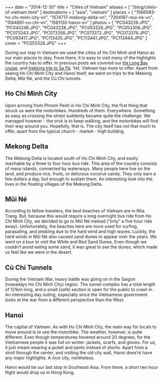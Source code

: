+++
date    = "2014-12-30"
title   = "Cities of Vietnam"
aliases = [ "/blog/cities-of-vietnam.html" ]
destinations = [ "asia", "vietnam" ]
places  = [
  "1566083-ho-chi-minh-city-vn", "1574717-mekong-delta-vn", "7304197-mui-ne-vn",
  "1584661-cu-chi-vn", "1581130-hanoi-vn"
]
photos = [
  "PC043226.JPG", "PC043246.JPG", "PC043238.JPG", "PC053326.JPG", "PC053306.JPG",
  "PC073343.JPG", "PC073358.JPG", "PC073372.JPG", "PC073376.JPG", "PC093417.JPG",
  "PC113435.JPG", "PC113441.JPG", "PC113444.JPG"
]
cover = "PC053326.JPG"
+++

During our stay in Vietnam we used the cities of Ho Chi Minh and Hanoi as our main places to stay. From there, it is easy to visit many of the highlights the country has to offer. In previous posts we covered our [Hạ Long Bay cruise](/two-day-cruise-in-ha-long-bay), and [trekking trip to Sa Pá](/trekking-through-sapas-hmong-valley). Yet, Vietnam has more to offer. Apart from seeing Ho Chi Minh City and Hanoi itself, we went on trips to the Mekong Delta, Mũi Né, and the Củ Chi tunnels.
<!--more-->
## Ho Chi Minh City
Upon arriving from Phnom Penh in Ho Chi Minh City, the first thing that struck us were the motorbikes. Hundreds of them. Everywhere. Something as easy as crossing the street suddenly became quite the challenge. We managed however - the trick is to keep walking, and the motorbikes will find their way around you. Hopefully, that is. The city itself has not that much to offer, apart from the typical church - market - high building.

## Mekong Delta
The Mekong Delta is located south of Ho Chi Minh City, and easily reachable by a three to four hour bus ride. This area of the country consists of many islands, connected by waterways. Many people here live on the land, and produce rice, fruits, or delicious coconut candy. They only earn a few dollars a day, but enough to sustain them. An interesting look into the lives in the floating villages of the Mekong Delta.

## Mũi Né
According to fellow travelers, the best beaches of Vietnam are in Nha Trang. But, because this would require a long overnight bus ride from Ho Chi Minh City, we decided to go to Mũi Né instead (“only” a five hour ride away). Unfortunately, the beaches here are more used for surfing, parasailing, and jetskiing due to the hard wind and high waves. Luckily, the hard winds in Mũi Né also caused sand dunes to appear over the years. We went on a tour to visit the White and Red Sand Dunes. Even though we couldn’t avoid eating some sand, it was great to see the dunes, which made us feel like we were in the desert.

## Củ Chi Tunnels
During the Vietnam War, heavy battle was going on in the Saigon (nowadays Ho Chi Minh City) region. The tunnel complex has a total length of 121km long, and a small (safe) section is open for the public to crawl in. An interesting day outing, especially since the Vietnamese government looks at the war from a different perspective than the West.

## Hanoi
The capital of Vietnam. As with Ho Chi Minh City, the main way for locals to move around is to use the motorbike. The weather, however, is quite different. Even though temperatures hovered around 20 degrees, for the Vietnamese people it was full on winter: jackets, scarfs, and gloves. For us, it just meant wearing a jacket and pants instead of shorts. Apart from a stroll through the center, and visiting the old city wall, Hanoi does’nt have any major highlights. A nice city, nontheless.

Hanoi would be our last stop in Southeast Asia. From there, a short two hour flight would drop us in Hong Kong.